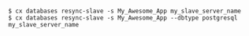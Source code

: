 <!-- layout:code post: databases_example -->

```

$ cx databases resync-slave -s My_Awesome_App my_slave_server_name
$ cx databases resync-slave -s My_Awesome_App --dbtype postgresql my_slave_server_name

```
